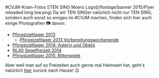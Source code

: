 #CVJM-Kram-Fotos
![TEN SING Moers Logo](/footage/banner 2015/Flyer reloaded long low.png)
Da wir TEN SINGer natürlich nicht nur TEN SING, sondern auch sonst so einiges im #CVJM machen, finden sich hier auch einige Photografien :camera: davon:

* [Pfingstzeltlager 2013](https://www.flickr.com/gp/tsmoers/578wC7)
  * [Pfingstzeltlager 2013 Vorbereitungswochenende](https://www.flickr.com/gp/tsmoers/i877t9)
* [Pfingstzeltlager 2014: Asterix und Obelix](https://www.flickr.com/gp/tsmoers/cQo237)
* [NL40 Segelfreizeit 2014](https://www.flickr.com/gp/tsmoers/0RpLD0)
* [Pfingstzeltlager 2015: Ritterspiele](https://www.flickr.com/gp/tsmoers/Bn4C67)

Aber weil man auf so Freizeiten auch gerne mal Heimweh hat, geht's natürlich [hier](../../Linkliste.md) zurück nach Hause! :wink: